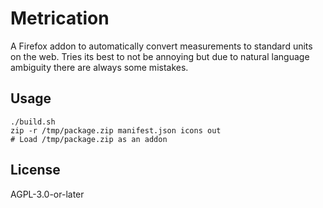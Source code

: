 # Metrication

A Firefox addon to automatically convert measurements to standard units on the web.
Tries its best to not be annoying but due to natural language ambiguity there are always some mistakes.

## Usage

```shell
./build.sh
zip -r /tmp/package.zip manifest.json icons out
# Load /tmp/package.zip as an addon
```

## License

AGPL-3.0-or-later
